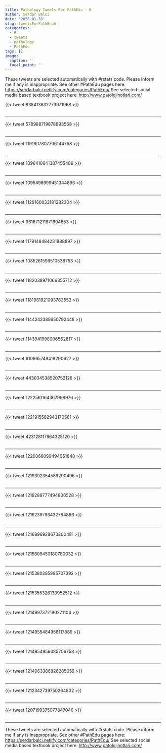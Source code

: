 ```yaml
---
title: Pathology Tweets For PathEdu - 6
author: Serdar Balci
date: '2020-01-30'
slug: tweetsForPathEdu6
categories:
  - R
  - tweets
  - pathology
  - PathEdu
tags: []
image:
  caption: ''
  focal_point: ''
---
```



These tweets are selected automatically with #rstats code. Please inform me if any is inappropriate.
See other #PathEdu pages here: https://serdarbalci.netlify.com/categories/PathEdu/ 
See selected social media based textbook project here: http://www.patolojinotlari.com/

{{< tweet 838413632773971968 >}}
<br>
<br>
<hr>
{{< tweet 578988719878893568 >}}
<br>
<br>
<hr>
{{< tweet 1191907807706144768 >}}
<br>
<br>
<hr>
{{< tweet 1096410641307455489 >}}
<br>
<br>
<hr>
{{< tweet 1095498999451344896 >}}
<br>
<br>
<hr>
{{< tweet 1129160033181282304 >}}
<br>
<br>
<hr>
{{< tweet 961671211871694853 >}}
<br>
<br>
<hr>
{{< tweet 1179148484231888897 >}}
<br>
<br>
<hr>
{{< tweet 1085261598510538753 >}}
<br>
<br>
<hr>
{{< tweet 1182038971066355712 >}}
<br>
<br>
<hr>
{{< tweet 1181961921093783553 >}}
<br>
<br>
<hr>
{{< tweet 1144242389650792448 >}}
<br>
<br>
<hr>
{{< tweet 1143941998006562817 >}}
<br>
<br>
<hr>
{{< tweet 610865749419290627 >}}
<br>
<br>
<hr>
{{< tweet 443034538520752128 >}}
<br>
<br>
<hr>
{{< tweet 1222561164367998976 >}}
<br>
<br>
<hr>
{{< tweet 1221915582943170561 >}}
<br>
<br>
<hr>
{{< tweet 423128117864325120 >}}
<br>
<br>
<hr>
{{< tweet 1220066099494051840 >}}
<br>
<br>
<hr>
{{< tweet 1219302354589290496 >}}
<br>
<br>
<hr>
{{< tweet 1219289777494806528 >}}
<br>
<br>
<hr>
{{< tweet 1219239793432784896 >}}
<br>
<br>
<hr>
{{< tweet 1216896928673300481 >}}
<br>
<br>
<hr>
{{< tweet 1215809450180780032 >}}
<br>
<br>
<hr>
{{< tweet 1215380295995707392 >}}
<br>
<br>
<hr>
{{< tweet 1215355326133952512 >}}
<br>
<br>
<hr>
{{< tweet 1214997372180271104 >}}
<br>
<br>
<hr>
{{< tweet 1214955484958117889 >}}
<br>
<br>
<hr>
{{< tweet 1214954956085706753 >}}
<br>
<br>
<hr>
{{< tweet 1214063386826285059 >}}
<br>
<br>
<hr>
{{< tweet 1212342739750264832 >}}
<br>
<br>
<hr>
{{< tweet 1207199375077847040 >}}
<br>
<br>
<hr>


These tweets are selected automatically with #rstats code. Please inform me if any is inappropriate.
See other #PathEdu pages here: https://serdarbalci.netlify.com/categories/PathEdu/ 
See selected social media based textbook project here: http://www.patolojinotlari.com/

